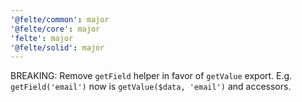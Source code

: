 ```yaml
---
'@felte/common': major
'@felte/core': major
'felte': major
'@felte/solid': major
---
```


BREAKING: Remove `getField` helper in favor of `getValue` export. E.g. `getField('email')` now is `getValue($data, 'email')` and accessors.
